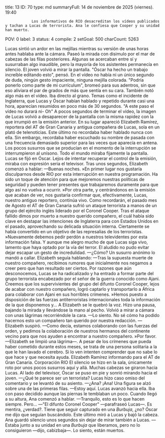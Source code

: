 title:          13
ID:             70
type:           md
summaryFull:    14 de noviembre de 2025 (viernes). 19:40
                
                Los informativos de RIO desacreditan los vídeos publicados y tachan a Lucas de terrorista. Ana le confiesa que Cooper y su unidad han muerto.
POV:            0
label:          3
status:         4
compile:        2
setGoal:        500
charCount:      5263


Lucas sintió un ardor en las mejillas mientras su versión de unas horas antes hablaba ante la cámara.
Paseó la mirada con disimulo por el mar de cabezas de las filas posteriores. Algunas se acercaban entre sí y susurraban algo inaudible, pero la mayoría de los asistentes permanecía en silencio.
El joven volvió a mirar la pantalla.
"Óscar ha hecho un trabajo increíble editando esto", pensó. En el vídeo no había ni un único segundo de duda, ningún gesto impaciente, ninguna mejilla colorada. "Podría ponerlo como parte de mi currículum", bromeó para sus adentros, sin que eso aliviara el par de grados de más que sentía en su cara.
También notó algo más en el vídeo. Iba directo al grano. Temas como el incidente de Inglaterra, que Lucas y Óscar habían hablado y repetido durante casi una hora, aparecían resumidos en poco más de 30 segundos.
"A este paso el vídeo no durará ni- Oh"
A pocos segundos de terminar el vídeo, la imagen de Lucas volvió a desaparecer de la pantalla con la misma rapidez con la que irrumpió en la emisión anterior.
En su lugar apareció Elizabeth Ramírez, reportera del AT de Gran Canaria y antigua compañera de Lucas, sola en un plató de telenoticias. Este último no recordaba haber hablado nunca con ella. Sin embargo, recordaba haber escuchado su nombre de pasada con una frecuencia demasiado superior para las veces que aparecía en antena.
Los pocos susurros que se producían en el momento de la interrupción se interrumpieron al unísono. Todo el mundo miraba fijamente la pantalla. Lucas se fijó en Óscar. Lejos de intentar recuperar el control de la emisión, miraba con expresión seria el televisor.
Tras unos segundos, Elizabeth comenzó a hablar:
—Buenas noches.
»En primer lugar nos gustaría disculparnos desde RIO por esta interrupción en nuestra programación. Ha sido un toque de atención para que mejoremos nuestras políticas de seguridad y pueden tener presentes que trabajaremos duramente para que algo así no vuelva a ocurrir.
»Por otra parte, y centrándonos en la emisión que acaban de ver, nos gustaría confirmar que, efectivamente, Lucas, nuestro antiguo reportero, continúa vivo. Como recordarán, el pasado mes de Agosto el AT de Gran Canaria sufrió un ataque terrorista a manos de un grupo del ejército inglés liderado por el Coronel Cooper. Tras el ataque fallido dimos por muerto a nuestro querido compañero, el cuál había sido clave en destapar las intenciones de Inglaterra para con Estados Unidos en el pasado, aprovechando su delicada situación interna. Ciertamente se había convertido en un objetivo de las represalias de los terroristas.
»Nuevamente debemos pedir perdón a nuestros televidentes por esta información falsa. Y aunque me alegro mucho de que Lucas siga vivo, lamento que haya optado por la vía del terror.
El aludido no pudo evitar dejar escapar un gesto de incredulidad.
—¿Cómo?
Un susurro anónimo lo mandó a callar. Elizabeth seguía hablando:
—Tras la supuesta muerte de nuestro compañero, recibimos rumores que inicialmente nos negamos a creer pero que han resultado ser ciertos. Por razones que aún desconocemos, Lucas se ha radicalizado y ha entrado a formar parte del grupo terrorista encabezado por el señor de la guerra conocido como Ajani. Creemos que los supervivientes del grupo del difunto Coronel Cooper, lejos de acabar con nuestro compañero, logró captarlo y transportarlo a África para colaborar con Ajani en sus horribles crímenes.
»Hemos puesto a disposición de las fuerzas antiterroristas internacionales toda la información de la que disponemos y...
A Elizabeth se le quebró la voz. Hizo una pausa, bajando la mirada y llevándose la mano al pecho. Volvió a mirar a cámara con unas lágrimas recorriéndole la cara.
—Lo siento. No sé cómo ha podido hacernos esto un compañero tan querido por nuestra redacción. —Elizabeth suspiró. —Como decía, estamos colaborando con las fuerzas del orden, y pedimos la colaboración de nuestros hermanos del continente vecino para que nos ayuden a encontrar a nuestro compañero.
»Por favor. —Elizabeth se limpió una lágrima—. A pesar de los crímenes que pueda haber cometido durante estos meses, se trata de una persona solitaria a la que le han lavado el cerebro. Si lo ven intenten comprender que no sabe lo que hace y que necesita ayuda. Elizabeth Ramírez informando para el AT de Gran Canaria. Corporación RIO
El silencio se hizo en la sala, únicamente roto por unos pocos susurros aquí y allá. Muchas cabezas se giraron hacia Lucas. Al lado del televisor, Óscar se puso en pie y sonrió mirando hacia el joven.
—¿Qué te parece ser un terrorista?
Lucas hizo caso omiso del comentario y se levantó de su asiento.
—¿Ana? ¡Ana!
Una figura se alzó sobre una de las primeras filas.
—Estoy aquí.
Lucas avanzó hacia ella. Iba con paso decidido aunque las piernas le temblaban un poco. Cuando llegó a su altura, Ana comenzó a hablar.
—Tranquilo, esto es lo que hacen siempre. Pero...
—"El difunto Coronel Cooper" —parafraseó Lucas—. Es mentira, ¿verdad?. Tiene que seguir capturado en una *Burbuja*, ¿no? Óscar me dijo que seguían buscándolo.
Este último miró a Lucas y bajó la cabeza.
Ana guardó silencio unos segundos sin dejar de mirar también a Lucas.
—Estaba junto a su unidad en una *Burbuja* que liberamos, pero no lo consiguieron —dijo, cabizbaja—. Lo siento, están muertos.